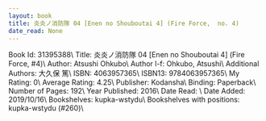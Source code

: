 ```yaml
---
layout: book
title: 炎炎ノ消防隊 04 [Enen no Shouboutai 4] (Fire Force,  no. 4)
date_read: None
---
```


Book Id: 31395388\ 
Title: 炎炎ノ消防隊 04 [Enen no Shouboutai 4] (Fire Force, #4)\ 
Author: Atsushi Ohkubo\ 
Author l-f: Ohkubo, Atsushi\ 
Additional Authors: 大久保 篤\ 
ISBN: 4063957365\ 
ISBN13: 9784063957365\ 
My Rating: 0\ 
Average Rating: 4.25\ 
Publisher: Kodansha\ 
Binding: Paperback\ 
Number of Pages: 192\ 
Year Published: 2016\ 
Date Read: \ 
Date Added: 2019/10/16\ 
Bookshelves: kupka-wstydu\ 
Bookshelves with positions: kupka-wstydu (#260)\ 

